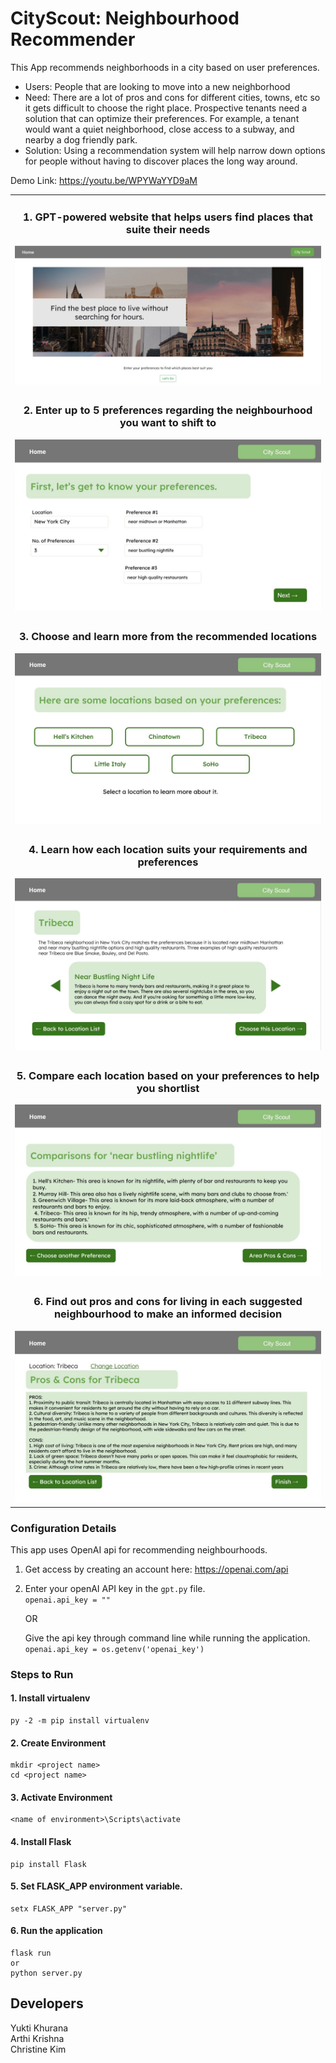 # CityScout: Neighbourhood Recommender
This App recommends neighborhoods in a city based on user preferences.
- Users: People that are looking to move into a new neighborhood
- Need: There are a lot of pros and cons for different cities, towns, etc so it gets difficult to 
choose the right place. Prospective tenants need a solution that can optimize their 
preferences. For example, a tenant would want a quiet neighborhood, close access to a 
subway, and nearby a dog friendly park.
- Solution: Using a recommendation system will help narrow down options for people 
without having to discover places the long way around.

Demo Link: https://youtu.be/WPYWaYYD9aM

| |
|:-------------------------:|
|<h3><b>1. GPT-powered website that helps users find places that suite their needs</b></h3> <img src="images/i1.jpg"/> | 
|<h3><b>2. Enter up to 5 preferences regarding the neighbourhood you want to shift to</b></h3> <img src="images/i2.jpg"/> |
|<h3><b>3. Choose and learn more from the recommended locations</b></h3> <img src="images/i3.jpg"/> | 
|<h3><b>4. Learn how each location suits your requirements and preferences</b></h3> <img src="images/i4.jpg"/> |
|<h3><b>5. Compare each location based on your preferences to help you shortlist</b></h3> <img src="images/i5.jpg"/> | 
|<h3><b>6. Find out pros and cons for living in each suggested neighbourhood to make an informed decision</b></h3> <img src="images/i6.jpg"/> |

### Configuration Details
  This app uses OpenAI api for recommending neighbourhoods. <br>
  1. Get access by creating an account here: https://openai.com/api <br>
  2. Enter your openAI API key in the `gpt.py` file. <br>
      `openai.api_key = ""` <br>
      
      OR <br>
      
     Give the api key through command line while running the application. <br>
     `openai.api_key = os.getenv('openai_key')` <br>

### Steps to Run
  #### 1. Install virtualenv
    py -2 -m pip install virtualenv

  #### 2. Create Environment
    mkdir <project name>
    cd <project name>

  #### 3. Activate Environment
    <name of environment>\Scripts\activate

  #### 4. Install Flask
    pip install Flask
  
  #### 5. Set FLASK_APP environment variable.
    setx FLASK_APP "server.py"

  #### 6. Run the application
    flask run 
    or  
    python server.py

## Developers
  Yukti Khurana <br>
  Arthi Krishna <br>
  Christine Kim <br>
